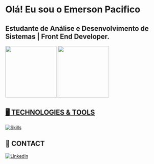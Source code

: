 
# Olá! Eu sou o Emerson Pacifico 

## Estudante de Análise e Desenvolvimento de Sistemas | Front End Developer.

<div>
  <a href="https://github.com/anakessia">
  <img height="160em" src="https://github-readme-stats.vercel.app/api?username=emersonpacifico&theme=dark&show_icons=true"/>
  <img height="160em" src="https://github-readme-stats.vercel.app/api/top-langs/?username=emersonpacifico&layout=compact&langs_count=7&theme=dark"/>
</div>

 ## 🖥️ TECHNOLOGIES & TOOLS
	
[![Skills](https://devicons.dev.br/icons?icon=Html,Css,Javascript,Jquery,Bootstrap,Wordpress,Figma,Xd,Photoshop,Git,Github,Vscode&theme=dark)](https://devicons.dev.br/)
  
 ## 👋 CONTACT
  

[![Linkedin](https://devicons.dev.br/icons?icon=LinkedIn&theme=dark)](https://www.linkedin.com/in/emersonpacifico/)




